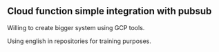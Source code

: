 ## Cloud function simple integration with pubsub

Willing to create bigger system using GCP tools.

Using english in repositories for training purposes.
